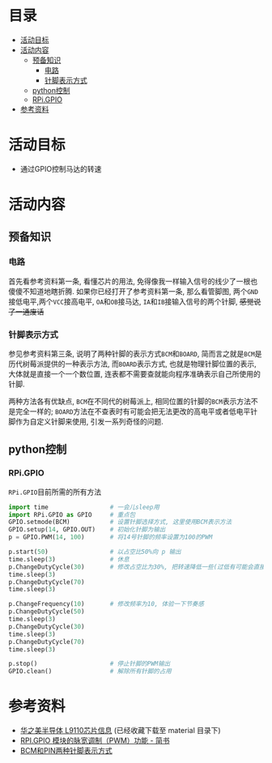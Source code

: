 # 目录

- [活动目标](#活动目标)
- [活动内容](#活动内容)
	- [预备知识](#预备知识)
		- [电路](#电路)
		- [针脚表示方式](#针脚表示方式)
	- [python控制](#python控制)
	- [RPi.GPIO](#RPi.GPIO)
- [参考资料](#参考资料)

# 活动目标

- 通过GPIO控制马达的转速

# 活动内容

## 预备知识

### 电路

首先看参考资料第一条, 看懂芯片的用法, 免得像我一样输入信号的线少了一根也傻傻不知道地瞎折腾. 如果你已经打开了参考资料第一条, 那么看管脚图, 两个`GND`接低电平,两个`VCC`接高电平, `OA`和`OB`接马达, `IA`和`IB`接输入信号的两个针脚, ~~感觉说了一通废话~~

### 针脚表示方式

参见参考资料第三条, 说明了两种针脚的表示方式`BCM`和`BOARD`, 简而言之就是`BCM`是历代树莓派提供的一种表示方法, 而`BOARD`表示方式, 也就是物理针脚位置的表示, 大体就是直接一个一个数位置, 连表都不需要查就能向程序准确表示自己所使用的针脚.

两种方法各有优缺点, `BCM`在不同代的树莓派上, 相同位置的针脚的`BCM`表示方法不是完全一样的; `BOARD`方法在不查表时有可能会把无法更改的高电平或者低电平针脚作为自定义针脚来使用, 引发一系列奇怪的问题.

## python控制

### RPi.GPIO

`RPi.GPIO`目前所需的所有方法

```python
import time					# 一会儿sleep用
import RPi.GPIO as GPIO		# 重点包
GPIO.setmode(BCM)			# 设置针脚选择方式, 这里使用BCM表示方法
GPIO.setup(14, GPIO.OUT)	# 初始化针脚为输出
p = GPIO.PWM(14, 100)		# 将14号针脚的频率设置为100的PWM

p.start(50)					# 以占空比50%向 p 输出
time.sleep(3)				# 休息
p.ChangeDutyCycle(30)		# 修改占空比为30%, 把转速降低一些(过低有可能会直接停转)
time.sleep(3)
p.ChangeDutyCycle(70)
time.sleep(3)

p.ChangeFrequency(10)		# 修改频率为10, 体验一下节奏感
p.ChangeDutyCycle(50)
time.sleep(3)
p.ChangeDutyCycle(30)
time.sleep(3)
p.ChangeDutyCycle(70)
time.sleep(3)

p.stop()					# 停止针脚的PWM输出
GPIO.clean()				# 解除所有针脚的占用
```

# 参考资料

- [华之美半导体 L9110芯片信息](http://www.icgu.com/file/upload/201703/29/10-51-13-38-1.pdf) (已经收藏下载至 material 目录下)
- [RPI.GPIO 模块的脉宽调制（PWM）功能 - 简书](https://www.jianshu.com/p/4e9e0ecfa6aa)
- [BCM和PIN两种针脚表示方式](https://raspberrypi.stackexchange.com/questions/12966/what-is-the-difference-between-board-and-bcm-for-gpio-pin-numbering)